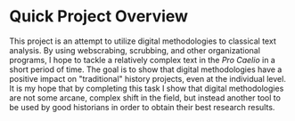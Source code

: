 # Quick Project Overview

This project is an attempt to utilize digital methodologies to classical text analysis.  By using webscrabing, scrubbing, and other organizational programs, I hope to tackle a relatively complex text in the *Pro Caelio* in a short period of time.  The goal is to show that digital methodologies have a positive impact on "traditional" history projects, even at the individual level.  It is my hope that by completing this task I show that digital methodologies are not some arcane, complex shift in the field, but instead another tool to be used by good historians in order to obtain their best research results.
